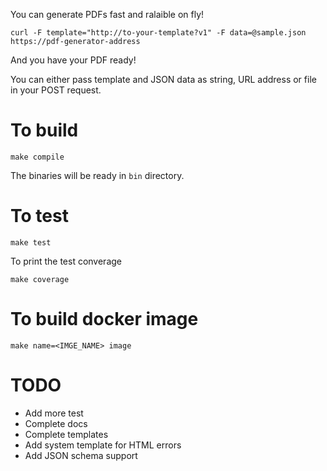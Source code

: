 You can generate PDFs fast and ralaible on fly!

    curl -F template="http://to-your-template?v1" -F data=@sample.json https://pdf-generator-address

And you have your PDF ready!

You can either pass template and JSON data as string, URL address or file in your POST request.

To build
===

    make compile

The binaries will be ready in `bin` directory.

To test
===

    make test

To print the test converage

    make coverage

To build docker image
===

    make name=<IMGE_NAME> image

TODO
===
* Add more test
* Complete docs
* Complete templates
* Add system template for HTML errors
* Add JSON schema support